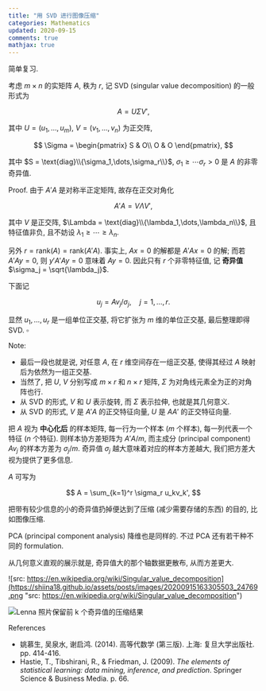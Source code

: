 ```yaml
---
title: "用 SVD 进行图像压缩"
categories: Mathematics
updated: 2020-09-15
comments: true
mathjax: true
---
```


简单复习.

<!-- more -->

考虑 $m\times n$ 的实矩阵 $A$, 秩为 $r$, 记 SVD (singular value decomposition) 的一般形式为

$$A = U\Sigma V',$$

其中 $U=(u_1,\dots,u_m)$, $V=(v_1,\dots,v_n)$ 为正交阵,

$$
\Sigma = \begin{pmatrix} S & O\\ O & O  \end{pmatrix},
$$

其中 $S = \text{diag}\\{\sigma_1,\dots,\sigma_r\\}$, $\sigma_1\ge\cdots\sigma_r> 0$ 是 $A$ 的非零奇异值. 

Proof. 由于 $A'A$ 是对称半正定矩阵, 故存在正交对角化

$$
A'A = V\Lambda V',
$$

其中 $V$ 是正交阵, $\Lambda = \text{diag}\\{\lambda_1,\dots,\lambda_n\\}$, 且特征值非负, 且不妨设 $\lambda_1\ge\cdots\ge\lambda_n$.

另外 $r = \text{rank}(A) = \text{rank}(A'A)$. 事实上, $Ax = 0$ 的解都是 $A'Ax = 0$ 的解; 而若 $A'Ay = 0$, 则 $y'A'Ay = 0$ 意味着 $Ay = 0$. 因此只有 $r$ 个非零特征值, 记 **奇异值** $\sigma_j = \sqrt{\lambda_j}$.

下面记 

$$
u_j = Av_j / \sigma_j, \quad j=1,\dots, r.
$$

显然 $u_1, \dots, u_r$ 是一组单位正交基, 将它扩张为 $m$ 维的单位正交基, 最后整理即得 SVD. $\square$

Note:

- 最后一段也就是说, 对任意 $A$, 在 $r$ 维空间存在一组正交基, 使得其经过 $A$ 映射后为依然为一组正交基.
- 当然了, 把 $U$, $V$ 分别写成 $m\times r$ 和 $n\times r$ 矩阵, $\Sigma$ 为对角线元素全为正的对角阵也行.
- 从 SVD 的形式, $V$ 和 $U$ 表示旋转, 而 $\Sigma$ 表示拉伸, 也就是其几何意义.
- 从 SVD 的形式, $V$ 是 $A'A$ 的正交特征向量, $U$ 是 $AA'$ 的正交特征向量.

把 $A$ 视为 **中心化后** 的样本矩阵, 每一行为一个样本 ($m$ 个样本), 每一列代表一个特征 ($n$ 个特征). 则样本协方差矩阵为 $A'A/m$, 而主成分 (principal component) $Av_j$ 的样本方差为 $\sigma_j/m$. 奇异值 $\sigma_j$ 越大意味着对应的样本方差越大, 我们把方差大视为提供了更多信息.

$A$ 可写为

$$
A = \sum_{k=1}^r \sigma_r u_kv_k',
$$

把带有较少信息的小的奇异值扔掉便达到了压缩 (减少需要存储的东西) 的目的, 比如图像压缩.

PCA (principal component analysis) 降维也是同样的. 不过 PCA 还有若干种不同的 formulation.

从几何意义直观的展示就是, 奇异值大的那个轴数据更散布, 从而方差更大.

![src: https://en.wikipedia.org/wiki/Singular_value_decomposition](https://shiina18.github.io/assets/posts/images/20200915163305503_24769.png "src: https://en.wikipedia.org/wiki/Singular_value_decomposition")

![Lenna 照片保留前 k 个奇异值的压缩结果](https://shiina18.github.io/assets/posts/images/20200915155342646_5911.png "Lenna 照片保留前 k 个奇异值的压缩结果")

References

- 姚慕生, 吴泉水, 谢启鸿. (2014). 高等代数学 (第三版). 上海: 复旦大学出版社. pp. 414-416.
- Hastie, T., Tibshirani, R., & Friedman, J. (2009). *The elements of statistical learning: data mining, inference, and prediction*. Springer Science & Business Media. p. 66.